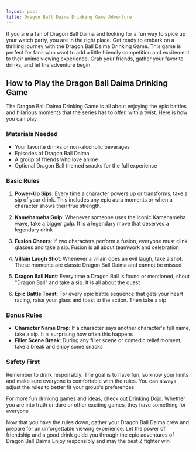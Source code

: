 ```yaml
---
layout: post
title: Dragon Ball Daima Drinking Game Adventure
---
```



If you are a fan of Dragon Ball Daima and looking for a fun way to spice up your watch party, you are in the right place. Get ready to embark on a thrilling journey with the Dragon Ball Daima Drinking Game. This game is perfect for fans who want to add a little friendly competition and excitement to their anime viewing experience. Grab your friends, gather your favorite drinks, and let the adventure begin

## How to Play the Dragon Ball Daima Drinking Game

The Dragon Ball Daima Drinking Game is all about enjoying the epic battles and hilarious moments that the series has to offer, with a twist. Here is how you can play

### Materials Needed

- Your favorite drinks or non-alcoholic beverages
- Episodes of Dragon Ball Daima
- A group of friends who love anime
- Optional Dragon Ball themed snacks for the full experience

### Basic Rules

1. **Power-Up Sips**: Every time a character powers up or transforms, take a sip of your drink. This includes any epic aura moments or when a character shows their true strength.

2. **Kamehameha Gulp**: Whenever someone uses the iconic Kamehameha wave, take a bigger gulp. It is a legendary move that deserves a legendary drink

3. **Fusion Cheers**: If two characters perform a fusion, everyone must clink glasses and take a sip. Fusion is all about teamwork and celebration

4. **Villain Laugh Shot**: Whenever a villain does an evil laugh, take a shot. These moments are classic Dragon Ball Daima and cannot be missed

5. **Dragon Ball Hunt**: Every time a Dragon Ball is found or mentioned, shout "Dragon Ball" and take a sip. It is all about the quest

6. **Epic Battle Toast**: For every epic battle sequence that gets your heart racing, raise your glass and toast to the action. Then take a sip

### Bonus Rules

- **Character Name Drop**: If a character says another character's full name, take a sip. It is surprising how often this happens
- **Filler Scene Break**: During any filler scene or comedic relief moment, take a break and enjoy some snacks

### Safety First

Remember to drink responsibly. The goal is to have fun, so know your limits and make sure everyone is comfortable with the rules. You can always adjust the rules to better fit your group's preferences

For more fun drinking games and ideas, check out [Drinking Dojo](https://drinkingdojo.com/). Whether you are into truth or dare or other exciting games, they have something for everyone

Now that you have the rules down, gather your Dragon Ball Daima crew and prepare for an unforgettable viewing experience. Let the power of friendship and a good drink guide you through the epic adventures of Dragon Ball Daima Enjoy responsibly and may the best Z fighter win